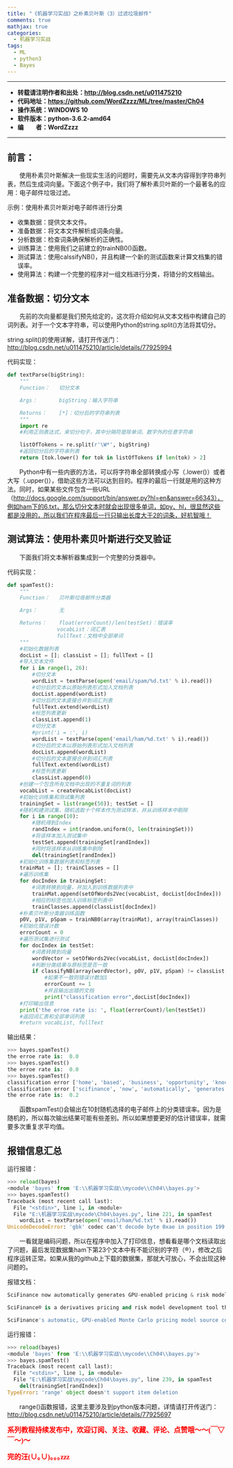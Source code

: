 ```yaml
---
title: "《机器学习实战》之朴素贝叶斯（3）过滤垃圾邮件"
comments: true
mathjax: true
categories:
  - 机器学习实战
tags:
  - ML
  - python3
  - Bayes
---
```


----------

- **转载请注明作者和出处：http://blog.csdn.net/u011475210**
- **代码地址：https://github.com/WordZzzz/ML/tree/master/Ch04**
- **操作系统：WINDOWS 10**
- **软件版本：python-3.6.2-amd64**
- **编&emsp;&emsp;者：WordZzzz**

----------

## 前言：

&emsp;&emsp;使用朴素贝叶斯解决一些现实生活的问题时，需要先从文本内容得到字符串列表，然后生成词向量。下面这个例子中，我们将了解朴素贝叶斯的一个最著名的应用：电子邮件垃圾过滤。

示例：使用朴素贝叶斯对电子邮件进行分类

- 收集数据：提供文本文件。
- 准备数据：将文本文件解析成词条向量。
- 分析数据：检查词条确保解析的正确性。
- 训练算法：使用我们之前建立的trainNB0()函数。
- 测试算法：使用calssifyNB()，并且构建一个新的测试函数来计算文档集的错误率。
- 使用算法：构建一个完整的程序对一组文档进行分类，将错分的文档输出。

## 准备数据：切分文本

&emsp;&emsp;先前的次向量都是我们预先给定的，这次将介绍如何从文本文档中构建自己的词列表。对于一个文本字符串，可以使用Python的string.split()方法将其切分。

string.split()的使用详解，请打开传送门：http://blog.csdn.net/u011475210/article/details/77925994

代码实现：

```python
def textParse(bigString):
	"""
	Function：	切分文本

	Args：		bigString：输入字符串

	Returns：	[*]：切分后的字符串列表
	"""
	import re
	#利用正则表达式，来切分句子，其中分隔符是除单词、数字外的任意字符串

	listOfTokens = re.split(r'\W*', bigString)
	#返回切分后的字符串列表
	return [tok.lower() for tok in listOfTokens if len(tok) > 2]
```

&emsp;&emsp;Python中有一些内嵌的方法，可以将字符串全部转换成小写（.lower()）或者大写（.upper()），借助这些方法可以达到目的。程序的最后一行就是用的这种方法。同时，如果某些文件包含一些URL（http://docs.google.com/support/bin/answer.py?hl=en&answer=66343），例如ham下的6.txt，那么切分文本时就会出现很多单词，如py、hl，很显然这些都是没用的，所以我们在程序最后一行只输出长度大于2的词条，好机智哦！

## 测试算法：使用朴素贝叶斯进行交叉验证

&emsp;&emsp;下面我们将文本解析器集成到一个完整的分类器中。

代码实现：

```python
def spamTest():
	"""
	Function：	贝叶斯垃圾邮件分类器

	Args：		无

	Returns：	float(errorCount)/len(testSet)：错误率
				vocabList：词汇表
				fullText：文档中全部单词
	"""
	#初始化数据列表
	docList = []; classList = []; fullText = []
	#导入文本文件
	for i in range(1, 26):
		#切分文本
		wordList = textParse(open('email/spam/%d.txt' % i).read())
		#切分后的文本以原始列表形式加入文档列表
		docList.append(wordList)
		#切分后的文本直接合并到词汇列表
		fullText.extend(wordList)
		#标签列表更新
		classList.append(1)
		#切分文本
		#print('i = :', i)
		wordList = textParse(open('email/ham/%d.txt' % i).read())
		#切分后的文本以原始列表形式加入文档列表
		docList.append(wordList)
		#切分后的文本直接合并到词汇列表
		fullText.extend(wordList)
		#标签列表更新
		classList.append(0)
	#创建一个包含所有文档中出现的不重复词的列表
	vocabList = createVocabList(docList)
	#初始化训练集和测试集列表
	trainingSet = list(range(50)); testSet = []
	#随机构建测试集，随机选取十个样本作为测试样本，并从训练样本中剔除
	for i in range(10):
		#随机得到Index
		randIndex = int(random.uniform(0, len(trainingSet)))
		#将该样本加入测试集中
		testSet.append(trainingSet[randIndex])
		#同时将该样本从训练集中剔除
		del(trainingSet[randIndex])
	#初始化训练集数据列表和标签列表
	trainMat = []; trainClasses = []
	#遍历训练集
	for docIndex in trainingSet:
		#词表转换到向量，并加入到训练数据列表中
		trainMat.append(setOfWords2Vec(vocabList, docList[docIndex]))
		#相应的标签也加入训练标签列表中
		trainClasses.append(classList[docIndex])
	#朴素贝叶斯分类器训练函数
	p0V, p1V, pSpam = trainNB0(array(trainMat), array(trainClasses))
	#初始化错误计数
	errorCount = 0
	#遍历测试集进行测试
	for docIndex in testSet:
		#词表转换到向量
		wordVector = setOfWords2Vec(vocabList, docList[docIndex])
		#判断分类结果与原标签是否一致
		if classifyNB(array(wordVector), p0V, p1V, pSpam) != classList[docIndex]:
			#如果不一致则错误计数加1
			errorCount += 1
			#并且输出出错的文档
			print("classification error",docList[docIndex])
	#打印输出信息
	print('the erroe rate is: ', float(errorCount)/len(testSet))
	#返回词汇表和全部单词列表
	#return vocabList, fullText
```

输出结果：

```python
>>> bayes.spamTest()
the erroe rate is:  0.0
>>> bayes.spamTest()
the erroe rate is:  0.0
>>> bayes.spamTest()
classification error ['home', 'based', 'business', 'opportunity', 'knocking', 'your', 'door', 'don抰', 'rude', 'and', 'let', 'this', 'chance', 'you', 'can', 'earn', 'great', 'income', 'and', 'find', 'your', 'financial', 'life', 'transformed', 'learn', 'more', 'here', 'your', 'success', 'work', 'from', 'home', 'finder', 'experts']
classification error ['scifinance', 'now', 'automatically', 'generates', 'gpu', 'enabled', 'pricing', 'risk', 'model', 'source', 'code', 'that', 'runs', '300x', 'faster', 'than', 'serial', 'code', 'using', 'new', 'nvidia', 'fermi', 'class', 'tesla', 'series', 'gpu', 'scifinance', 'derivatives', 'pricing', 'and', 'risk', 'model', 'development', 'tool', 'that', 'automatically', 'generates', 'and', 'gpu', 'enabled', 'source', 'code', 'from', 'concise', 'high', 'level', 'model', 'specifications', 'parallel', 'computing', 'cuda', 'programming', 'expertise', 'required', 'scifinance', 'automatic', 'gpu', 'enabled', 'monte', 'carlo', 'pricing', 'model', 'source', 'code', 'generation', 'capabilities', 'have', 'been', 'significantly', 'extended', 'the', 'latest', 'release', 'this', 'includes']
the erroe rate is:  0.2
```

&emsp;&emsp;函数spamTest()会输出在10封随机选择的电子邮件上的分类错误率。因为是随机的，所以每次输出结果可能有些差别。所以如果想要更好的估计错误率，就需要多次重复求平均值。

## 报错信息汇总

运行报错：
```python
>>> reload(bayes)
<module 'bayes' from 'E:\\机器学习实战\\mycode\\Ch04\\bayes.py'>
>>> bayes.spamTest()
Traceback (most recent call last):
  File "<stdin>", line 1, in <module>
  File "E:\机器学习实战\mycode\Ch04\bayes.py", line 221, in spamTest
    wordList = textParse(open('email/ham/%d.txt' % i).read())
UnicodeDecodeError: 'gbk' codec can't decode byte 0xae in position 199: illegal multibyte sequence
```

&emsp;&emsp;一看就是编码问题，所以在程序中加入了打印信息，想看看是哪个文档读取出了问题，最后发现数据集ham下第23个文本中有不能识别的字符（®），修改之后程序运转正常。如果从我的github上下载的数据集，那就大可放心，不会出现这种问题的。

报错文档：
```python
SciFinance now automatically generates GPU-enabled pricing & risk model source code that runs up to 50-300x faster than serial code using a new NVIDIA Fermi-class Tesla 20-Series GPU.

SciFinance® is a derivatives pricing and risk model development tool that automatically generates C/C++ and GPU-enabled source code from concise, high-level model specifications. No parallel computing or CUDA programming expertise is required.

SciFinance's automatic, GPU-enabled Monte Carlo pricing model source code generation capabilities have been significantly extended in the latest release. This includes:
```

运行报错：

```python
>>> reload(bayes)
<module 'bayes' from 'E:\\机器学习实战\\mycode\\Ch04\\bayes.py'>
>>> bayes.spamTest()
Traceback (most recent call last):
  File "<stdin>", line 1, in <module>
  File "E:\机器学习实战\mycode\Ch04\bayes.py", line 239, in spamTest
    del(trainingSet[randIndex])
TypeError: 'range' object doesn't support item deletion
```

&emsp;&emsp;range()函数报错，这里主要涉及到python版本问题，详情请打开传送门：http://blog.csdn.net/u011475210/article/details/77925697

**<font color="red" size=3 face="仿宋">系列教程持续发布中，欢迎订阅、关注、收藏、评论、点赞哦～～(￣▽￣～)～</font>**

**<font color="red" size=3 face="仿宋">完的汪(∪｡∪)｡｡｡zzz</font>**